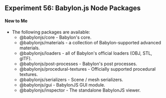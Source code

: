 ## Experiment 56: Babylon.js Node Packages

#### New to Me
- The following packages are available:
  - @babylonjs/core - Babylon's core.
  - @babylonjs/materials - a collection of Babylon-supported advanced materials.
  - @babylonjs/loaders - all of Babylon's official loaders (OBJ, STL, glTF).
  - @babylonjs/post-processes - Babylon's post processes.
  - @babylonjs/procedural-textures - Officially supported procedural textures.
  - @babylonjs/serializers - Scene / mesh serializers.
  - @babylonjs/gui - BabylonJS GUI module.
  - @babylonjs/inspector - The standalone BabylonJS viewer.